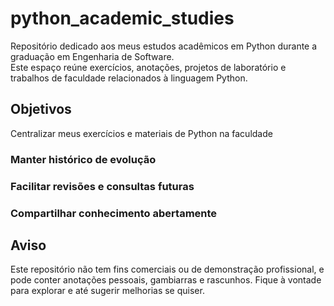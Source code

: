 # python_academic_studies

Repositório dedicado aos meus estudos acadêmicos em Python durante a graduação em Engenharia de Software.  
Este espaço reúne exercícios, anotações, projetos de laboratório e trabalhos de faculdade relacionados à linguagem Python.

## Objetivos
Centralizar meus exercícios e materiais de Python na faculdade

### Manter histórico de evolução

### Facilitar revisões e consultas futuras

### Compartilhar conhecimento abertamente

## Aviso
Este repositório não tem fins comerciais ou de demonstração profissional, e pode conter anotações pessoais, gambiarras e rascunhos. Fique à vontade para explorar e até sugerir melhorias se quiser.
